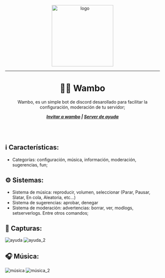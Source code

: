 <div align="center">
  <img src="https://media.discordapp.net/attachments/1037465884769386538/1040845436975579156/1667942933198.png" alt="logo" height=200 />
  <hr>
  
  # 🧙‍♂️ Wambo

  Wambo, es un simple bot de discord desarollado para facilitar la configuración, moderación de tu servidor;

***[Invitar a wambo](https://discord.com/oauth2/authorize?client_id=1021987480611856475&permissions=8&scope=applications.commands%20bot) | [Server de ayuda](https://discord.gg/cmUSSHH4vY)***

  <br>
  <br>
</div>

## ℹ️ Características:

- Categorías: configuración, música, información, moderación, sugerencias, fun;
## ⚙️ Sistemas:
- Sistema de música: reproducir, volumen, seleccionar (Parar, Pausar, Slatar, En cola, Aleatoria, etc...)
- Sistema de sugerencias: aprobar, denegar
- Sistema de moderación: advertencias: borrar, ver, modlogs, setserverlogs. Entre otros comandos;
## 💎 Capturas:
![ayuda](https://media.discordapp.net/attachments/1037465884769386538/1037465958106800178/Screenshot_20221102-172610_Discord.jpg)
![ayuda_2](https://media.discordapp.net/attachments/1037465884769386538/1037465958371045446/Screenshot_20221102-173622_Discord.jpg)
## 🎧 Música:
![música](https://media.discordapp.net/attachments/1037465884769386538/1037465958656245770/Screenshot_20221102-173758_Discord.jpg)
![música_2](https://media.discordapp.net/attachments/1037465884769386538/1037465958874357831/Screenshot_20221102-173848_Discord.jpg)
